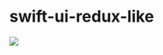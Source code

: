 # swift-ui-redux-like

<img src="https://camo.qiitausercontent.com/97eebb298d8fe3959bdd9774869b5ce96f388ba2/68747470733a2f2f71696974612d696d6167652d73746f72652e73332e61702d6e6f727468656173742d312e616d617a6f6e6177732e636f6d2f302f31343335392f62303262343035352d633735612d353439322d633665392d6630323833346539393761622e706e67">
